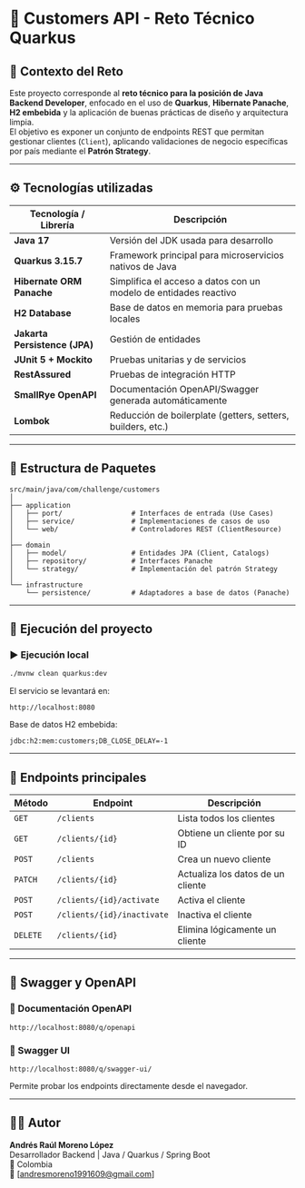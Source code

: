 # 🧩 Customers API - Reto Técnico Quarkus

## 📖 Contexto del Reto

Este proyecto corresponde al **reto técnico para la posición de Java Backend Developer**, enfocado en el uso de **Quarkus**, **Hibernate Panache**, **H2 embebida** y la aplicación de buenas prácticas de diseño y arquitectura limpia.  
El objetivo es exponer un conjunto de endpoints REST que permitan gestionar clientes (`Client`), aplicando validaciones de negocio específicas por país mediante el **Patrón Strategy**.

---

## ⚙️ Tecnologías utilizadas

| Tecnología / Librería | Descripción |
|------------------------|-------------|
| **Java 17** | Versión del JDK usada para desarrollo |
| **Quarkus 3.15.7** | Framework principal para microservicios nativos de Java |
| **Hibernate ORM Panache** | Simplifica el acceso a datos con un modelo de entidades reactivo |
| **H2 Database** | Base de datos en memoria para pruebas locales |
| **Jakarta Persistence (JPA)** | Gestión de entidades |
| **JUnit 5 + Mockito** | Pruebas unitarias y de servicios |
| **RestAssured** | Pruebas de integración HTTP |
| **SmallRye OpenAPI** | Documentación OpenAPI/Swagger generada automáticamente |
| **Lombok** | Reducción de boilerplate (getters, setters, builders, etc.) |

---

## 📂 Estructura de Paquetes

```
src/main/java/com/challenge/customers
│
├── application
│   ├── port/                 # Interfaces de entrada (Use Cases)
│   ├── service/              # Implementaciones de casos de uso
│   └── web/                  # Controladores REST (ClientResource)
│
├── domain
│   ├── model/                # Entidades JPA (Client, Catalogs)
│   ├── repository/           # Interfaces Panache
│   └── strategy/             # Implementación del patrón Strategy
│
└── infrastructure
    └── persistence/          # Adaptadores a base de datos (Panache)
```

---

## 🚀 Ejecución del proyecto

### ▶️ Ejecución local

```bash
./mvnw clean quarkus:dev
```

El servicio se levantará en:

```
http://localhost:8080
```

Base de datos H2 embebida:
```
jdbc:h2:mem:customers;DB_CLOSE_DELAY=-1
```

---

## 📘 Endpoints principales

| Método | Endpoint | Descripción |
|---------|-----------|-------------|
| `GET` | `/clients` | Lista todos los clientes |
| `GET` | `/clients/{id}` | Obtiene un cliente por su ID |
| `POST` | `/clients` | Crea un nuevo cliente |
| `PATCH` | `/clients/{id}` | Actualiza los datos de un cliente |
| `POST` | `/clients/{id}/activate` | Activa el cliente |
| `POST` | `/clients/{id}/inactivate` | Inactiva el cliente |
| `DELETE` | `/clients/{id}` | Elimina lógicamente un cliente |

---

## 🧩 Swagger y OpenAPI

### 📄 Documentación OpenAPI
```
http://localhost:8080/q/openapi
```

### 🧭 Swagger UI
```
http://localhost:8080/q/swagger-ui/
```

Permite probar los endpoints directamente desde el navegador.

---

## 🧑‍💻 Autor

**Andrés Raúl Moreno López**  
Desarrollador Backend | Java / Quarkus / Spring Boot  
📍 Colombia  
📧 [andresmoreno1991609@gmail.com]

